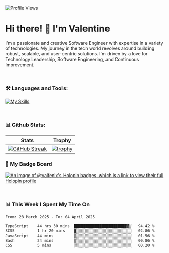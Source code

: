 
    
![Profile Views](https://komarev.com/ghpvc/?username=theodogwutech&color=blue)

# Hi there! 👋 I'm Valentine 
I'm a passionate and creative Software Engineer with expertise in a variety of technologies. My journey in the tech world revolves around building robust, scalable, and user-centric solutions. I'm driven by a love for Technology Leadership, Software Engineering, and Continuous Improvement.

<br />



### 🛠 Languages and Tools:

[![My Skills](https://skillicons.dev/icons?i=nodejs,js,nestjs,nextjs,react,vuejs,nuxtjs,express,tailwind,styledcomponents,materialui,mongodb,sequelize,mysql,postgres,pinia,redux,vite,html,css,pug,aws,prisma,bitbucket,bootstrap,emotion,git,gitlab,go,heroku,jest,netlify,nginx,npm,postman,rabbitmq,redis,supabase,svg,github,ts,ubuntu,vercel,vscode,yarn,powershell&perline=15)](https://skillicons.dev)

<br />

### 📊 Github Stats:

| Stats            | Trophy               |
|-----------------------|-------------------|
| [![GitHub Streak](https://streak-stats.demolab.com?user=theodogwutech&theme=great-gatsby&hide_border=true&border_radius=9.9)](https://git.io/streak-stats) | [![trophy](https://github-profile-trophy.vercel.app/?username=theodogwutech&theme=darkhub&column=7)](https://github.com/ryo-ma/github-profile-trophy) |

### 🥇 My Badge Board
[![An image of @valfenix's Holopin badges, which is a link to view their full Holopin profile](https://holopin.me/valfenix)](https://holopin.io/@valfenix)

<br />

### 📊 This Week I Spent My Time On
<!--START_SECTION:waka-->

```txt
From: 28 March 2025 - To: 04 April 2025

TypeScript    44 hrs 30 mins  ███████████████████████▓░   94.42 %
SCSS          1 hr 20 mins    ▓░░░░░░░░░░░░░░░░░░░░░░░░   02.86 %
JavaScript    44 mins         ▒░░░░░░░░░░░░░░░░░░░░░░░░   01.56 %
Bash          24 mins         ▒░░░░░░░░░░░░░░░░░░░░░░░░   00.86 %
CSS           5 mins          ░░░░░░░░░░░░░░░░░░░░░░░░░   00.20 %
```

<!--END_SECTION:waka-->




